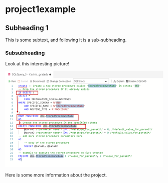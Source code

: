 # project1example

## Subheading 1

This is some subtext, and following it is a sub-subheading.

### Subsubheading

Look at this interesting picture!

![A SQL Console with a query](sql_picture.png)

Here is some more information about the project.
